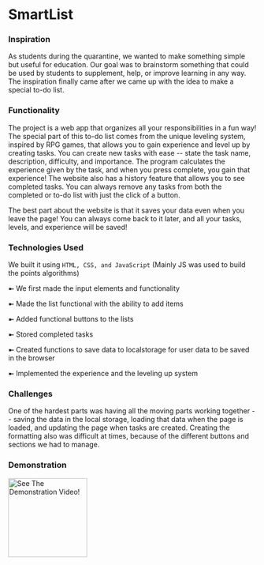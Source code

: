 # SmartList

### Inspiration

As students during the quarantine, we wanted to make something simple but useful for education. Our goal was to brainstorm something that could be used by students to supplement, help, or improve learning in any way. The inspiration finally came after we came up with the idea to make a special to-do list.

### Functionality 

The project is a web app that organizes all your responsibilities in a fun way! The special part of this to-do list comes from the unique leveling system, inspired by RPG games, that allows you to gain experience and level up by creating tasks. You can create new tasks with ease -- state the task name, description, difficulty, and importance. The program calculates the experience given by the task, and when you press complete, you gain that experience! The website also has a history feature that allows you to see completed tasks. You can always remove any tasks from both the completed or to-do list with just the click of a button.

The best part about the website is that it saves your data even when you leave the page! You can always come back to it later, and all your tasks, levels, and experience will be saved!

### Technologies Used

We built it using ```HTML, CSS, and JavaScript``` (Mainly JS was used to build the points algorithms) 

➼ We first made the input elements and functionality

➼ Made the list functional with the ability to add items

➼ Added functional buttons to the lists

➼ Stored completed tasks

➼ Created functions to save data to localstorage for user data to be saved in the browser

➼ Implemented the experience and the leveling up system 

### Challenges 

One of the hardest parts was having all the moving parts working together -- saving the data in the local storage, loading that data when the page is loaded, and updating the page when tasks are created. Creating the formatting also was difficult at times, because of the different buttons and sections we had to manage.

### Demonstration 

[<img src="https://raw.githubusercontent.com/hussaino03/SmartList/main/Smart List.png" height="160em" align="center" alt="See The Demonstration Video!" title="See The Demonstration Video!"/>](https://youtu.be/PeCSn-go6QQ)
